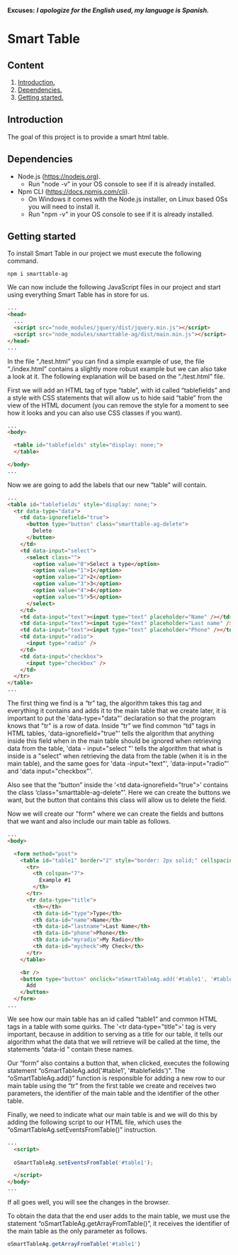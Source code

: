 **Excuses:** ___I apologize for the English used, my language is Spanish.___

# Smart Table #

## Content ##

1. [Introduction.](#Introduction "Introduction")
2. [Dependencies.](#Dependencies "Dependencies")
3. [Getting started.](#GettingStarted "Getting started")

## Introduction <span name="Introduction"></span> ##

The goal of this project is to provide a smart html table.

## Dependencies <span name="Dependencies"></span> ##

* Node.js (https://nodejs.org).
  - Run "node -v" in your OS console to see if it is already installed.
* Npm CLI (https://docs.npmjs.com/cli).
  - On Windows it comes with the Node.js installer, on Linux based OSs you will need to install it.
  - Run "npm -v" in your OS console to see if it is already installed.

## Getting started <span name="GettingStarted"></span> ##

To install Smart Table in our project we must execute the following command.

~~~
npm i smarttable-ag
~~~

We can now include the following JavaScript files in our project and start using everything Smart Table has in store for us.

```html
...
<head>
  ...
  <script src="node_modules/jquery/dist/jquery.min.js"></script>
  <script src="node_modules/smarttable-ag/dist/main.min.js"></script>
</head>
...
```

In the file “./test.html” you can find a simple example of use, the file “./index.html” contains a slightly more robust example but we can also take a look at it. The following explanation will be based on the “./test.html” file.

First we will add an HTML tag of type “table”, with id called “tablefields” and a style with CSS statements that will allow us to hide said “table” from the view of the HTML document (you can remove the style for a moment to see how it looks and you can also use CSS classes if you want).

```html
...
<body>

  <table id="tablefields" style="display: none;">
  </table>

</body>
...
```

Now we are going to add the labels that our new “table” will contain.

```html
...
<table id="tablefields" style="display: none;">
  <tr data-type="data">
    <td data-ignorefield="true">
      <button type="button" class="smarttable-ag-delete">
        Delete
      </button>
    </td>
    <td data-input="select">
      <select class="">
        <option value="0">Select a type</option>
        <option value="1">1</option>
        <option value="2">2</option>
        <option value="3">3</option>
        <option value="4">4</option>
        <option value="5">5</option>
      </select>
    </td>
    <td data-input="text"><input type="text" placeholder="Name" /></td>
    <td data-input="text"><input type="text" placeholder="Last name" /></td>
    <td data-input="text"><input type="text" placeholder="Phone" /></td>
    <td data-input="radio">
      <input type="radio" />
    </td>
    <td data-input="checkbox">
      <input type="checkbox" />
    </td>
  </tr>
</table>
...
```

The first thing we find is a “tr” tag, the algorithm takes this tag and everything it contains and adds it to the main table that we create later, it is important to put the 'data-type="data"' declaration so that the program knows that "tr" is a row of data. Inside “tr” we find common “td” tags in HTML tables, 'data-ignorefield="true"' tells the algorithm that anything inside this field when in the main table should be ignored when retrieving data from the table, 'data - input="select "' tells the algorithm that what is inside is a "select" when retrieving the data from the table (when it is in the main table), and the same goes for 'data -input="text"', 'data-input="radio"' and 'data input="checkbox"'.

Also see that the “button” inside the ‘\<td data-ignorefield="true"\>’ contains the class ‘class="smarttable-ag-delete"’. Here we can create the buttons we want, but the button that contains this class will allow us to delete the field.

Now we will create our "form" where we can create the fields and buttons that we want and also include our main table as follows.

```html
...
<body>

  <form method="post">
    <table id="table1" border="2" style="border: 2px solid;" cellspacing=1>
      <tr>
        <th colspan="7">
          Example #1
        </th>
      </tr>
      <tr data-type="title">
        <th></th>
        <th data-id="type">Type</th>
        <th data-id="name">Name</th>
        <th data-id="lastname">Last Name</th>
        <th data-id="phone">Phone</th>
        <th data-id="myradio">My Radio</th>
        <th data-id="mycheck">My Check</th>
      </tr>
    </table>

    <br />
    <button type="button" onclick="oSmartTableAg.add('#table1', '#tablefields')">
      Add
    </button>
  </form>
...
```

We see how our main table has an id called “table1” and common HTML tags in a table with some quirks. The '\<tr data-type="title"\>' tag is very important, because in addition to serving as a title for our table, it tells our algorithm what the data that we will retrieve will be called at the time, the statements “data-id ” contain these names.

Our “form” also contains a button that, when clicked, executes the following statement “oSmartTableAg.add('#table1', '#tablefields')”. The “oSmartTableAg.add()” function is responsible for adding a new row to our main table using the “tr” from the first table we create and receives two parameters, the identifier of the main table and the identifier of the other table.

Finally, we need to indicate what our main table is and we will do this by adding the following script to our HTML file, which uses the “oSmartTableAg.setEventsFromTable()” instruction.

```html
...
  <script>
  
  oSmartTableAg.setEventsFromTable('#table1');

  </script>
</body>
...
```

If all goes well, you will see the changes in the browser.

To obtain the data that the end user adds to the main table, we must use the statement “oSmartTableAg.getArrayFromTable()”, it receives the identifier of the main table as the only parameter as follows.

```js
oSmartTableAg.getArrayFromTable('#table1')
```